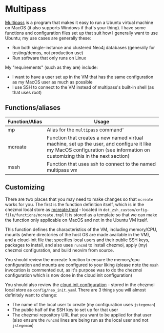 # Multipass

[Multipass](https://multipass.run) is a program that makes it easy to run a Ubuntu virtual machine on MacOS (it also supports Windows if that's your thing). I have some functions and configuration files set up that suit how I generally want to use Ubuntu; my use cases are generally these:

* Run both single-instance and clustered Neo4j databases (generally for testing/demos, not production use)
* Run software that only runs on Linux

My "requirements" (such as they are) include:

* I want to have a user set up in the VM that has the same configuration as my MacOS user as much as possible
* I use SSH to connect to the VM instead of multipass's built-in shell (as that uses root)

## Functions/aliases

|Function/Alias|Usage|
|--------------|-----|
|mp|Alias for the `multipass` command'|
|mcreate|Function that creates a new named virtual machine, set up the user, and configure it like my MacOS configuration (see information on customizing this in the next section)|
|mssh|Function that uses ssh to connect to the named multipass vm|

## Customizing

There are two places that you may need to make changes so that `mcreate` works for you. The first is the function definition itself, which is in the chezmoi local store as [mcreate.tmpl](../dot_zsh_custom/config-file/functions/mcreate.tmpl) - located in `dot_zsh_custom/cnfig-file/functions/mcreate.tmpl` It is stored as a template so that we can make the function only applicable on MacOS and not in the Ubuntu VM itself.

This function defines the characteristics of the VM, including memory/CPU, mounts (where directories of the host OS are made available in the VM), and a cloud-init file that specifies local users and their public SSH keys, packages to install, and also uses `runcmd` to install chezmoi, apply (my) chezmoi configuration, and build neovim from source. 

You should review the mcreate function to ensure the memory/cpu configuration and mounts are configured to your liking (please note the `mssh` invocation is commented out, as it's purpose was to do the chezmoi configuration which is now done in the cloud init configuration)

You should also review the [cloud init configuration](../config/neo_init.yaml) - stored in the chezmoi local store as `config/neo_init.yaml` There are 3 things you will almost definitely want to change:

* The name of the local user to create (my configuration uses `jstegeman`)
* The public half of the SSH key to set up for that user
* The chezmoi repository URL that you want to be applied for that user (also ensure the `runcmd` lines are being run as the local user and not `jstegeman`)